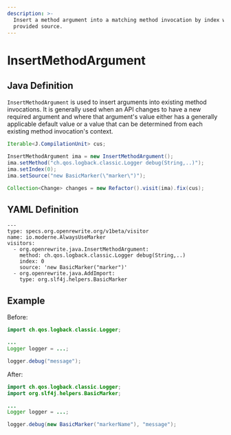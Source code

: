 ```yaml
---
description: >-
  Insert a method argument into a matching method invocation by index with the
  provided source.
---
```


# InsertMethodArgument

## Java Definition

`InsertMethodArgument` is used to insert arguments into existing method invocations. It is generally used when an API changes to have a new required argument and where that argument's value either has a generally applicable default value or a value that can be determined from each existing method invocation's context.

```java
Iterable<J.CompilationUnit> cus;

InsertMethodArgument ima = new InsertMethodArgument();
ima.setMethod("ch.qos.logback.classic.Logger debug(String,..)");
ima.setIndex(0);
ima.setSource("new BasicMarker(\"marker\")");

Collection<Change> changes = new Refactor().visit(ima).fix(cus);
```

## YAML Definition

```text
---
type: specs.org.openrewrite.org/v1beta/visitor
name: io.moderne.AlwaysUseMarker
visitors:
  - org.openrewrite.java.InsertMethodArgument:
    method: ch.qos.logback.classic.Logger debug(String,..)
    index: 0
    source: 'new BasicMarker("marker")'
  - org.openrewrite.java.AddImport:
    type: org.slf4j.helpers.BasicMarker
```

## Example

Before:

```java
import ch.qos.logback.classic.Logger;

...
Logger logger = ...;

logger.debug("message");
```

After:

```java
import ch.qos.logback.classic.Logger;
import org.slf4j.helpers.BasicMarker;

...
Logger logger = ...;

logger.debug(new BasicMarker("markerName"), "message");
```

